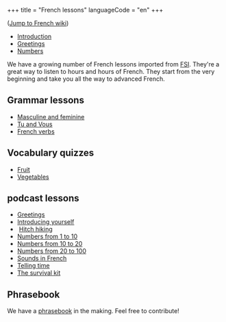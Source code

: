 +++
title = "French lessons"
languageCode = "en"
+++

([Jump to French wiki](/fr/Le%C3%A7ons))

  - [Introduction](/fr/Introduction)
  - [Greetings](/en/FrenchGreetings-WikiBabel)
  - [Numbers](/fr/Nombres)

We have a growing number of French lessons imported from
[FSI](/fr/FSI_French_lessons). They're a great way to listen to hours
and hours of French. They start from the very beginning and take you all
the way to advanced French.

## Grammar lessons

  - [Masculine and feminine](/fr/Masculine_and_feminine_in_French)
  - [Tu and Vous](/fr/Tu_and_vous_in_French)
  - [French verbs](/fr/French_verbs)

## Vocabulary quizzes

  - [Fruit](/fr/fruit)
  - [Vegetables](/fr/vegetables)

## podcast lessons

  - [Greetings](/fr/Greetings)
  - [Introducing yourself](/fr/Introducing_yourself)
  -  [Hitch hiking](/fr/Hitch_hiking)
  - [Numbers from 1 to 10](/fr/Numbers_-_1_to_10)
  - [Numbers from 10 to 20](/fr/Numbers_-_10_to_20)
  - [Numbers from 20 to 100](/fr/Numbers_-_20_to_100)
  - [Sounds in French](/fr/Sounds_in_French)
  - [Telling time](/fr/Telling_time)
  - [The survival kit](/fr/The_survival_kit)

## Phrasebook

We have a [phrasebook](/fr/French_phrasebook) in the making. Feel free
to contribute\!
